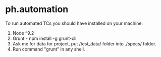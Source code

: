 # ph.automation

To run automated TCs you should have installed on your machine:
1. Node ^9.2
2. Grunt - npm install -g grunt-cli
3. Ask me for data for project, put /test_data/ folder into ./specs/ folder.
4. Run command "grunt" in any shell.
